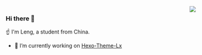 <img align="right" src="https://github-readme-stats.vercel.app/api?username=blleng&show_icons=true&icon_color=5D89EF&hide_title=true" />

### Hi there 👋

☝ I'm Leng, a student from China.

- 🔭 I’m currently working on [Hexo-Theme-Lx](https://github.com/blleng/hexo-theme-lx)
